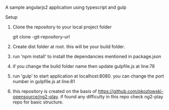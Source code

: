 A sample angularjs2 application using typescript and gulp

Setup

1. Clone the repository to your local project folder

    git clone -git-repository-url

2. Create dist folder at root. this will be your build folder.

3. run 'npm install' to install the dependancies mentioned in package.json

4. if you change the build folder name then update gulpfile.js at line:78

5. run 'gulp' to start application at localhost:8080. you can change the port number in gulpfile.js at line:81

6. this repository is created on the basis of https://github.com/pkozlowski-opensource/ng2-play. if found any difficulty in this repo check ng2-play repo for basic structure.
